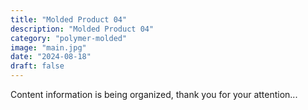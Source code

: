 ```yaml
---
title: "Molded Product 04"
description: "Molded Product 04"
category: "polymer-molded"
image: "main.jpg"
date: "2024-08-18"
draft: false
---
```


Content information is being organized, thank you for your attention...